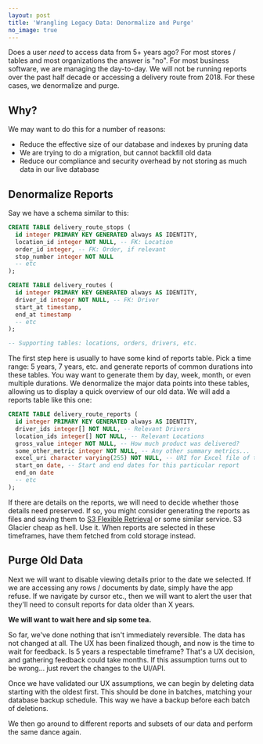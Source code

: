 ```yaml
---
layout: post
title: 'Wrangling Legacy Data: Denormalize and Purge'
no_image: true
---
```


Does a user *need* to access data from 5+ years ago? For most stores / tables and most organizations the answer is "no".
For most business software, we are managing the day-to-day. We will not be running reports over the past half decade or
accessing a delivery route from 2018. For these cases, we denormalize and purge.

## Why?

We may want to do this for a number of reasons:

- Reduce the effective size of our database and indexes by pruning data
- We are trying to do a migration, but cannot backfill old data
- Reduce our compliance and security overhead by not storing as much data in our live database 

## Denormalize Reports

Say we have a schema similar to this:

```sql
CREATE TABLE delivery_route_stops (
  id integer PRIMARY KEY GENERATED always AS IDENTITY,
  location_id integer NOT NULL, -- FK: Location
  order_id integer, -- FK: Order, if relevant
  stop_number integer NOT NULL
  -- etc
);

CREATE TABLE delivery_routes (
  id integer PRIMARY KEY GENERATED always AS IDENTITY,
  driver_id integer NOT NULL, -- FK: Driver
  start_at timestamp,
  end_at timestamp
  -- etc
);

-- Supporting tables: locations, orders, drivers, etc.
```

The first step here is usually to have some kind of reports table. Pick a time range: 5 years, 7 years, etc. and
generate reports of common durations into these tables. You way want to generate them by day, week, month, or even
multiple durations. We denormalize the major data points into these tables, allowing  us to display a quick overview of
our old data. We will add a reports table like this one:

```sql
CREATE TABLE delivery_route_reports (
  id integer PRIMARY KEY GENERATED always AS IDENTITY,
  driver_ids integer[] NOT NULL, -- Relevant Drivers
  location_ids integer[] NOT NULL, -- Relevant Locations
  gross_value integer NOT NULL, -- How much product was delivered?
  some_other_metric integer NOT NULL, -- Any other summary metrics...
  excel_uri character varying(255) NOT NULL, -- URI for Excel file of the detail report
  start_on date, -- Start and end dates for this particular report
  end_on date
  -- etc
);
```

If there are details on the reports, we will need to decide whether those details need preserved. If so, you might
consider generating the reports as files and saving them to [S3 Flexible Retrieval] or some similar service. S3 Glacier
cheap as hell. Use it. When reports are selected in these timeframes, have them fetched from cold storage instead.

## Purge Old Data

Next we will want to disable viewing details prior to the date we selected. If we are accessing any rows / documents by
date, simply have the app refuse. If we navigate by cursor etc., then we will want to alert the user that they'll need
to consult reports for data older than X years.

**We will want to wait here and sip some tea.**

So far, we've done nothing that isn't immediately reversible. The data has
not changed at all. The UX has been finalized though, and now is the time to wait for feedback. Is 5 years a respectable
timeframe? That's a UX decision, and gathering feedback could take months. If this assumption turns out to be wrong...
just revert the changes to the UI/API.

Once we have validated our UX assumptions, we can begin by deleting data starting with the oldest first. This should be
done in batches, matching your database backup schedule. This way we have a backup before each batch of deletions.

We then go around to different reports and subsets of our data and perform the same dance again.

[S3 Flexible Retrieval]: https://aws.amazon.com/s3/storage-classes/#Flexible_Retrieval
